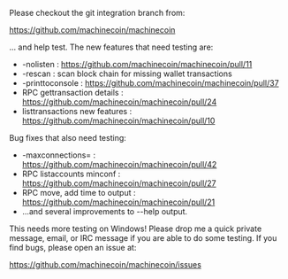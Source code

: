 ﻿Please checkout the git integration branch from:

https://github.com/machinecoin/machinecoin

... and help test.  The new features that need testing are:

* -nolisten : https://github.com/machinecoin/machinecoin/pull/11
* -rescan : scan block chain for missing wallet transactions
* -printtoconsole : https://github.com/machinecoin/machinecoin/pull/37
* RPC gettransaction details : https://github.com/machinecoin/machinecoin/pull/24
* listtransactions new features : https://github.com/machinecoin/machinecoin/pull/10

Bug fixes that also need testing:

* -maxconnections= : https://github.com/machinecoin/machinecoin/pull/42
* RPC listaccounts minconf : https://github.com/machinecoin/machinecoin/pull/27
* RPC move, add time to output : https://github.com/machinecoin/machinecoin/pull/21
* ...and several improvements to --help output.

This needs more testing on Windows!  Please drop me a quick private message, email, or IRC message if you are able to do some testing.  If you find bugs, please open an issue at:

https://github.com/machinecoin/machinecoin/issues
